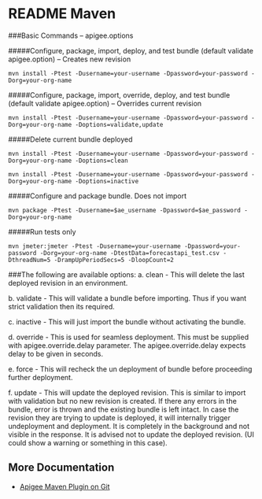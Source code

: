 # README Maven

###Basic Commands – apigee.options

#####Configure, package, import, deploy, and test bundle (default validate apigee.option) – Creates new revision

```mvn install -Ptest -Dusername=your-username -Dpassword=your-password -Dorg=your-org-name```

#####Configure, package, import, override, deploy, and test bundle (default validate apigee.option) – Overrides current revision

```mvn install -Ptest -Dusername=your-username -Dpassword=your-password -Dorg=your-org-name -Doptions=validate,update```

#####Delete current bundle deployed

```mvn install -Ptest -Dusername=your-username -Dpassword=your-password -Dorg=your-org-name -Doptions=clean```

```mvn install -Ptest -Dusername=your-username -Dpassword=your-password -Dorg=your-org-name -Doptions=inactive```

#####Configure and package bundle. Does not import

```mvn package -Ptest -Dusername=$ae_username -Dpassword=$ae_password -Dorg=your-org-name```

#####Run tests only

```mvn jmeter:jmeter -Ptest -Dusername=your-username -Dpassword=your-password -Dorg=your-org-name -DtestData=forecastapi_test.csv -DthreadNum=5 -DrampUpPeriodSecs=5 -DloopCount=2```


###The following are available options:
a. clean - This will delete the last deployed revision in an environment.

b. validate - This will validate a bundle before importing. Thus if you want strict validation then its required.

c. inactive - This will just import the bundle without activating the bundle.

d. override - This is used for seamless deployment. This must be supplied with apigee.override.delay parameter. The apigee.override.delay expects delay to be given in seconds.

e. force - This will recheck the un deployment of bundle before proceeding further deployment.

f. update - This will update the deployed revision. This is similar to import with validation but no new revision is created. If there any errors in the bundle, error is thrown and the existing bundle is left intact. In case the revision they are trying to update is deployed, it will internally trigger undeployment and deployment. It is completely in the background and not visible in the response. It is advised not to update the deployed revision. (UI could show a warning or something in this case).

## More Documentation
* [Apigee Maven Plugin on Git](https://github.com/apigee/apigee-deploy-maven-plugin)


